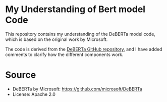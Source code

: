# My Understanding of Bert model Code

This repository contains my understanding of the DeBERTa model code, which is based on the original work by Microsoft.

The code is derived from the [DeBERTa GitHub repository](https://github.com/microsoft/DeBERTa), and I have added comments to clarify how the different components work.

# Source
- DeBERTa by Microsoft: https://github.com/microsoft/DeBERTa
- License: Apache 2.0

